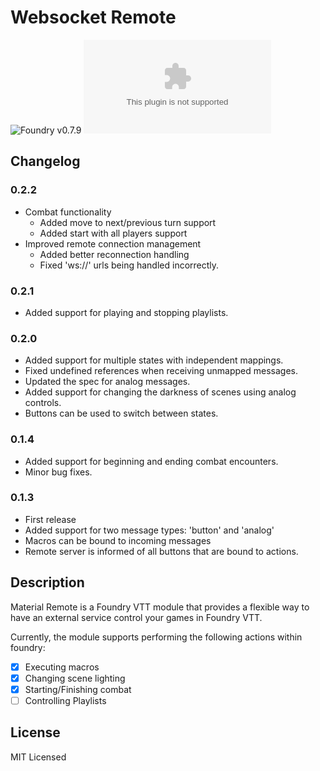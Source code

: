 # Websocket Remote

![Foundry v0.7.9](https://img.shields.io/badge/Foundry-v0.7.9-informational)
![Latest Release Download Count](https://img.shields.io/github/downloads/freudiangoat/material-remote/latest/module.zip)

<!--- Forge Bazaar Install % Badge -->
<!--- replace <your-module-name> with the `name` in your manifest -->
<!--- ![Forge Installs](https://img.shields.io/badge/dynamic/json?label=Forge%20Installs&query=package.installs&suffix=%25&url=https%3A%2F%2Fforge-vtt.com%2Fapi%2Fbazaar%2Fpackage%2F<your-module-name>&colorB=4aa94a) -->

## Changelog

### 0.2.2

* Combat functionality
  * Added move to next/previous turn support
  * Added start with all players support
* Improved remote connection management
  * Added better reconnection handling
  * Fixed 'ws://' urls being handled incorrectly.

### 0.2.1

* Added support for playing and stopping playlists.

### 0.2.0

* Added support for multiple states with independent mappings.
* Fixed undefined references when receiving unmapped messages.
* Updated the spec for analog messages.
* Added support for changing the darkness of scenes using analog controls.
* Buttons can be used to switch between states.

### 0.1.4

* Added support for beginning and ending combat encounters.
* Minor bug fixes.

### 0.1.3

* First release
* Added support for two message types: 'button' and 'analog'
* Macros can be bound to incoming messages
* Remote server is informed of all buttons that are bound to actions.

## Description

Material Remote is a Foundry VTT module that provides a flexible way to have an external service control your games in Foundry VTT.

Currently, the module supports performing the following actions within foundry:

* [x] Executing macros
* [x] Changing scene lighting
* [x] Starting/Finishing combat
* [ ] Controlling Playlists

## License

MIT Licensed
